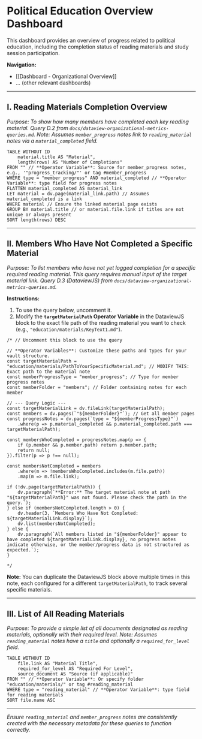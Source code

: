 # Political Education Overview Dashboard

This dashboard provides an overview of progress related to political education, including the completion status of reading materials and study session participation.

**Navigation:**
*   [[Dashboard - Organizational Overview]]
*   ... (other relevant dashboards)

---

## I. Reading Materials Completion Overview

*Purpose: To show how many members have completed each key reading material.*
*Query D.2 from `docs/dataview-organizational-metrics-queries.md`.*
*Note: Assumes `member_progress` notes link to `reading_material` notes via a `material_completed` field.*

<!-- USER ACTION: Customize FROM clause and WHERE conditions (especially type field) below to match your vault structure and specific data! -->
```dataview
TABLE WITHOUT ID
    material.title AS "Material",
    length(rows) AS "Number of Completions"
FROM "" // **Operator Variable**: Source for member_progress notes, e.g., '"progress_tracking/"' or tag #member_progress
WHERE type = "member_progress" AND material_completed // **Operator Variable**: type field for progress notes
FLATTEN material_completed AS material_link
LET material = dv.page(material_link.path) // Assumes material_completed is a link
WHERE material // Ensure the linked material page exists
GROUP BY material.title // or material.file.link if titles are not unique or always present
SORT length(rows) DESC
```

---

## II. Members Who Have Not Completed a Specific Material

*Purpose: To list members who have not yet logged completion for a specific required reading material. This query requires manual input of the target material link.*
*Query D.3 (DataviewJS) from `docs/dataview-organizational-metrics-queries.md`.*

**Instructions:**
1.  To use the query below, uncomment it.
2.  Modify the **`targetMaterialPath` Operator Variable** in the DataviewJS block to the exact file path of the reading material you want to check (e.g., `"education/materials/KeyText1.md"`).

<!-- USER ACTION: Customize 'targetMaterialPath', 'memberProgressType', and 'memberFolder' variables in the DataviewJS block below. -->
```dataviewjs
/* // Uncomment this block to use the query

// **Operator Variables**: Customize these paths and types for your vault structure.
const targetMaterialPath = "education/materials/PathToYourSpecificMaterial.md"; // MODIFY THIS: Exact path to the material note
const memberProgressType = "member_progress"; // Type for member progress notes
const memberFolder = "members"; // Folder containing notes for each member

// --- Query Logic ---
const targetMaterialLink = dv.fileLink(targetMaterialPath);
const members = dv.pages(`"${memberFolder}"`); // Get all member pages
const progressNotes = dv.pages(`type = "${memberProgressType}"`)
    .where(p => p.material_completed && p.material_completed.path === targetMaterialPath);

const membersWhoCompleted = progressNotes.map(p => {
    if (p.member && p.member.path) return p.member.path;
    return null; 
}).filter(p => p !== null);

const membersNotCompleted = members
    .where(m => !membersWhoCompleted.includes(m.file.path))
    .map(m => m.file.link);

if (!dv.page(targetMaterialPath)) {
    dv.paragraph(`**Error:** The target material note at path "${targetMaterialPath}" was not found. Please check the path in the query.`);
} else if (membersNotCompleted.length > 0) {
    dv.header(3, `Members Who Have Not Completed: ${targetMaterialLink.display}`);
    dv.list(membersNotCompleted);
} else {
    dv.paragraph(`All members listed in "${memberFolder}" appear to have completed ${targetMaterialLink.display}, no progress notes indicate otherwise, or the member/progress data is not structured as expected.`);
}

*/
```
**Note:** You can duplicate the DataviewJS block above multiple times in this note, each configured for a different `targetMaterialPath`, to track several specific materials.

---

## III. List of All Reading Materials

*Purpose: To provide a simple list of all documents designated as reading materials, optionally with their required level.*
*Note: Assumes `reading_material` notes have a `title` and optionally a `required_for_level` field.*

<!-- USER ACTION: Customize FROM clause and WHERE conditions (especially type field) below to match your vault structure and specific data! -->
```dataview
TABLE WITHOUT ID
    file.link AS "Material Title",
    required_for_level AS "Required For Level",
    source_document AS "Source (if applicable)"
FROM "" // **Operator Variable**: Or specify folder "education/materials/" or tag #reading_material
WHERE type = "reading_material" // **Operator Variable**: type field for reading materials
SORT file.name ASC
```

---
*Ensure `reading_material` and `member_progress` notes are consistently created with the necessary metadata for these queries to function correctly.*
```
